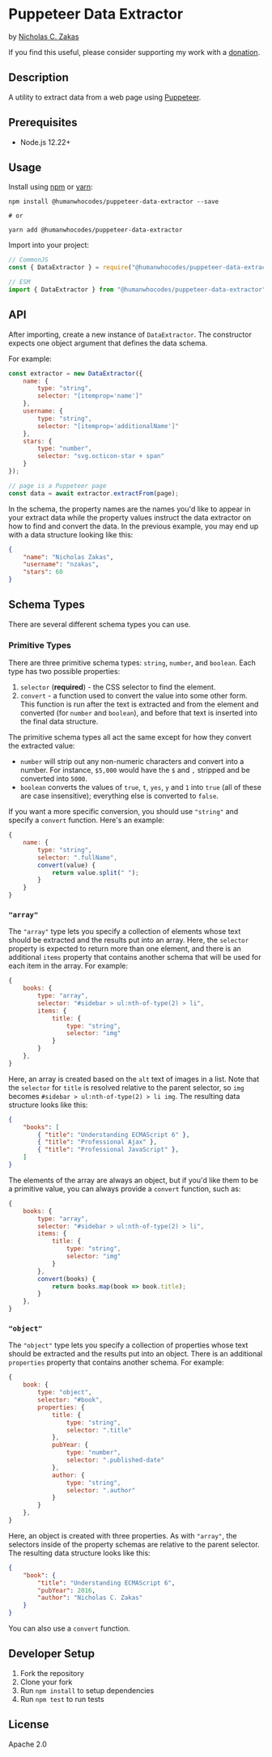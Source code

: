 # Puppeteer Data Extractor

by [Nicholas C. Zakas](https://humanwhocodes.com)

If you find this useful, please consider supporting my work with a [donation](https://humanwhocodes.com/donate).

## Description

A utility to extract data from a web page using [Puppeteer](https://developers.google.com/web/tools/puppeteer/).

## Prerequisites

* Node.js 12.22+

## Usage

Install using [npm][npm] or [yarn][yarn]:

```
npm install @humanwhocodes/puppeteer-data-extractor --save

# or

yarn add @humanwhocodes/puppeteer-data-extractor
```

Import into your project:

```js
// CommonJS
const { DataExtractor } = require("@humanwhocodes/puppeteer-data-extractor");

// ESM
import { DataExtractor } from "@humanwhocodes/puppeteer-data-extractor";
```

## API

After importing, create a new instance of `DataExtractor`. The constructor expects one object argument that defines the data schema.

For example:

```js
const extractor = new DataExtractor({
    name: {
        type: "string",
        selector: "[itemprop='name']"
    },
    username: {
        type: "string",
        selector: "[itemprop='additionalName']"
    },
    stars: {
        type: "number",
        selector: "svg.octicon-star + span"
    }
});

// page is a Puppeteer page
const data = await extractor.extractFrom(page);
```

In the schema, the property names are the names you'd like to appear in your extract data while the property values instruct the data extractor on how to find and convert the data. In the previous example, you may end up with a data structure looking like this:

```json
{
    "name": "Nicholas Zakas",
    "username": "nzakas",
    "stars": 60
}
```

## Schema Types

There are several different schema types you can use.

### Primitive Types

There are three primitive schema types: `string`, `number`, and `boolean`. Each type has two possible properties:

1. `selector` (**required**) - the CSS selector to find the element.
1. `convert` - a function used to convert the value into some other form. This function is run after the text is extracted and from the element and converted (for `number` and `boolean`), and before that text is inserted into the final data structure.

The primitive schema types all act the same except for how they convert the extracted value:

* `number` will strip out any non-numeric characters and convert into a number. For instance, `$5,000` would have the `$` and `,` stripped and be converted into `5000`.
* `boolean` converts the values of `true`, `t`, `yes`, `y` and `1` into `true` (all of these are case insensitive); everything else is converted to `false`. 

If you want a more specific conversion, you should use `"string"` and specify a `convert` function. Here's an example:

```js
{
    name: {
        type: "string",
        selector: ".fullName",
        convert(value) {
            return value.split(" ");
        }
    }
}
```

### `"array"`

The `"array"` type lets you specify a collection of elements whose text should be extracted and the results put into an array. Here, the `selector` property is expected to return more than one element, and there is an additional `items` property that contains another schema that will be used for each item in the array. For example:

```js
{
    books: {
        type: "array",
        selector: "#sidebar > ul:nth-of-type(2) > li",
        items: {
            title: {
                type: "string",
                selector: "img"
            }
        }
    },
}
```

Here, an array is created based on the `alt` text of images in a list. Note that the `selector` for `title` is resolved relative to the parent selector, so `img` becomes `#sidebar > ul:nth-of-type(2) > li img`. The resulting data structure looks like this:

```json
{
    "books": [
        { "title": "Understanding ECMAScript 6" },
        { "title": "Professional Ajax" },
        { "title": "Professional JavaScript" },
    ]
}
```

The elements of the array are always an object, but if you'd like them to be a primitive value, you can always provide a `convert` function, such as:

```js
{
    books: {
        type: "array",
        selector: "#sidebar > ul:nth-of-type(2) > li",
        items: {
            title: {
                type: "string",
                selector: "img"
            }
        },
        convert(books) {
            return books.map(book => book.title);
        }
    },
}
```

### `"object"`

The `"object"` type lets you specify a collection of properties whose text should be extracted and the results put into an object. There is an additional `properties` property that contains another schema. For example:

```js
{
    book: {
        type: "object",
        selector: "#book",
        properties: {
            title: {
                type: "string",
                selector: ".title"
            },
            pubYear: {
                type: "number",
                selector: ".published-date"
            },
            author: {
                type: "string",
                selector: ".author"
            }
        }
    },
}
```

Here, an object is created with three properties. As with `"array"`, the selectors inside of the property schemas are relative to the parent selector. The resulting data structure looks like this:

```json
{
    "book": {
        "title": "Understanding ECMAScript 6",
        "pubYear": 2016,
        "author": "Nicholas C. Zakas"
    }
}
```

You can also use a `convert` function.

## Developer Setup

1. Fork the repository
2. Clone your fork
3. Run `npm install` to setup dependencies
4. Run `npm test` to run tests

## License

Apache 2.0

[npm]: https://npmjs.com/
[yarn]: https://yarnpkg.com/
